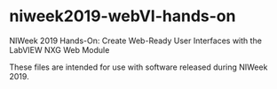 # niweek2019-webVI-hands-on
NIWeek 2019 Hands-On: Create Web-Ready User Interfaces with the LabVIEW NXG Web Module

These files are intended for use with software released during NIWeek 2019.
